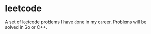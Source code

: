 # leetcode
A set of leetcode problems I have done in my career. Problems will be solved in Go or C++.
